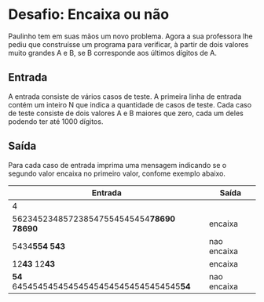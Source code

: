 
# Desafio: Encaixa ou não
Paulinho tem em suas mãos um novo problema. Agora a sua professora lhe pediu que construísse um programa para verificar, à partir de dois valores muito grandes A e B, se B corresponde aos últimos dígitos de A.
## Entrada

A entrada consiste de vários casos de teste. A primeira linha de entrada contém um inteiro N que indica a quantidade de casos de teste. Cada caso de teste consiste de dois valores A e B maiores que zero, cada um deles podendo ter até 1000 dígitos.
## Saída

Para cada caso de entrada imprima uma mensagem indicando se o segundo valor encaixa no primeiro valor, confome exemplo abaixo.

|Entrada|Saída|
|---|---|
|4||
|562345234857238547554545454**78690** **78690**|encaixa|
|5434**554** **543**|nao encaixa|
|12**43** 12**43**|encaixa|
|**54** 645454545454545454545454545454545**54**|nao encaixa|
